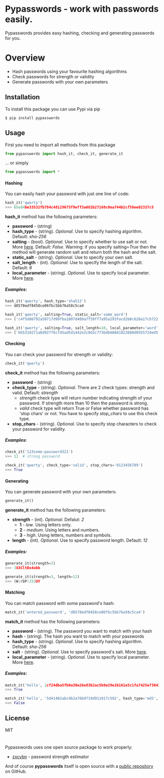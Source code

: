 # Pypasswords - work with passwords easily.

Pypasswords provides easy hashing, checking and generating passwords for you.

# Overview

  - Hash passwords using your favourite hashing algorithms
  - Check passwords for strength or validity
  - Generate passwords with your own parameters

## Installation

To install this package you can use Pypi via pip

```
$ pip install pypasswords
```

## Usage

First you need to import all methods from this package

```py
from pypasswords import hash_it, check_it, generate_it
```
... or simply

```py
from pypasswords import *
```

#### Hashing

You can easily hash your password with just one line of code:

```py
hash_it('qwerty')
>>> 65e84be33532fb784c48129675f9eff3a682b27168c0ea744b2cf58ee02337c5
```

**hash_it** method has the following parameters:
* **password** - (string)
* **hash_type** - (string). *Optional*. Use to specify hashing algorithm. Default: *sha-256*
* **salting** - (bool). *Optional*. Use to specify whether to use salt or not. More [here](https://en.wikipedia.org/wiki/Salt_(cryptography)). Default: *False*. Warning: if you specify salting=*True* then the method will generate random salt and return both the hash and the salt.
* **static_salt** - (string). *Optional*. Use to specify your own salt.
* **salt_length** - (int). *Optional*. Use to specify the length of the salt. Default: *6*
* **local_parameter** - (string). *Optional*. Use to specify local parameter. More [here](https://www.openwall.com/presentations/YaC2012-Password-Hashing-At-Scale/mgp00005.html).

##### Examples:

```py
hash_it('qwerty', hash_type='sha512')
>>> d8578edf8458ce06fbc5bb76a58c5ca4

hash_it('qwerty', salting=True, static_salt='some_word')
>>> ('c4f5d86792a50717d99fba1807d489a7f59ff7a95a293facd2b8c628a17cb722', 'some_word')

hash_it('qwerty', salting=True, salt_length=10, local_parameter='word')
>>> ('bb5310271a8d927f6cf45ad5d1442e2c0d3c7f3bdb68681022688d0555724ed5', '0<JM]bdTV!')
```

#### Checking

You can check your password for strength or validity:

```py
check_it('qwerty')
```

**check_it** method has the following parameters:
* **password** - (string)
* **check_type** - (string). *Optional*. There are 2 check types: strength and valid. Default: *strength*
  - *strength* check type will return number indicating strength of your password. If strength more than 10 then the password is strong.
  - *valid* check type will return True or False whether password has 'stop chars' or not. You have to specify *stop_chars* to use this check type.
* **stop_chars** - (string). *Optional*. Use to specify stop characters to check your password for validity.

##### Examples:

```py
check_it('123some-password321')
>>> 11  # strong password

check_it('qwerty', check_type='valid', stop_chars='0123456789')
>>> True
```

#### Generating

You can generate password with your own parameters:

```py
generate_it()
```

**generate_it** method has the following parameters:
* **strength** - (int). *Optional*. Defalut: *2*
  - **1** - *low*. Using letters only.
  - **2** - *medium*. Using letters and numbers.
  - **3** - *high*. Using letters, numbers and symbols.
* **length** - (int). *Optional*. Use to specify password length. Default: *12*

##### Examples:

```py
generate_it(strength=2)
>>> 3XXCltDo4obb

generate_it(strength=3, length=12)
>>> (W:rbP!253UY
```

#### Matching

You can match password with some password's hash:

```py
match_it('entered_password', 'd8578edf8458ce06fbc5bb76a58c5ca4')
```

**match_it** method has the following parameters:
* **password** - (string). The password you want to match with your hash
* **hash** - (string). The hash you want to match with your passwords
* **hash_type** - (string). *Optional*. Use to specify hashing algorithm. Default: *sha-256*
* **salt** - (string). *Optional*. Use to specify password's salt. More [here](https://en.wikipedia.org/wiki/Salt_(cryptography)).
* **local_parameter** - (string). *Optional*. Use to specify local parameter. More [here](https://www.openwall.com/presentations/YaC2012-Password-Hashing-At-Scale/mgp00005.html).


##### Examples:

```py
match_it('hello', 2cf24dba5fb0a30e26e83b2ac5b9e29e1b161e5c1fa7425e73043362938b9824)
>>> True

match_it('hello', '5d41402abc4b2a76b9719d911017c592', hash_type='md5', salt='123', local_parameter='321')
>>> False
```


License
----

MIT

#
Pypasswords uses one open source package to work properly:

* [zxcvbn](https://github.com/dropbox/zxcvbn) - password strength estimator

And of course **pypasswords** itself is open source with a [public repository](https://github.com/CosmoSt4r/pypasswords)
 on GitHub.
